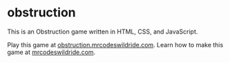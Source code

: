 # obstruction

This is an Obstruction game written in HTML, CSS, and JavaScript.

Play this game at [obstruction.mrcodeswildride.com](https://obstruction.mrcodeswildride.com/).
Learn how to make this game at [mrcodeswildride.com](https://www.mrcodeswildride.com/).